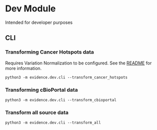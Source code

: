 # Dev Module

Intended for developer purposes

## CLI

### Transforming Cancer Hotspots data

Requires Variation Normalization to be configured. See the [README](https://github.com/cancervariants/variation-normalization#variation-normalization) for more information.
```commandline
python3 -m evidence.dev.cli --transform_cancer_hotspots
```

### Transforming cBioPortal data

```commandline
python3 -m evidence.dev.cli --transform_cbioportal
```

### Transform all source data

```commandline
python3 -m evidence.dev.cli --transform_all
```